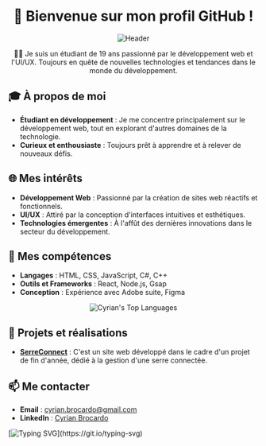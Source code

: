 <div align="center">

# 👋 Bienvenue sur mon profil GitHub !

![Header](https://i.ibb.co/StCJGc1/github-header-image-3.png)

👨‍🎓 Je suis un étudiant de 19 ans passionné par le développement web et l'UI/UX. Toujours en quête de nouvelles technologies et tendances dans le monde du développement.

</div>

## 🎓 À propos de moi
- **Étudiant en développement** : Je me concentre principalement sur le développement web, tout en explorant d'autres domaines de la technologie.
- **Curieux et enthousiaste** : Toujours prêt à apprendre et à relever de nouveaux défis.

## 🌐 Mes intérêts
- **Développement Web** : Passionné par la création de sites web réactifs et fonctionnels.
- **UI/UX** : Attiré par la conception d'interfaces intuitives et esthétiques.
- **Technologies émergentes** : À l'affût des dernières innovations dans le secteur du développement.

## 💼 Mes compétences
- **Langages** : HTML, CSS, JavaScript, C#, C++
- **Outils et Frameworks** : React, Node.js, Gsap
- **Conception** : Expérience avec Adobe suite, Figma
  
<p align="center">
  <img src="https://github-readme-stats.vercel.app/api/top-langs/?username=Explo38&layout=compact&theme=dark" alt="Cyrian's Top Languages">
</p>


## 🚀 Projets et réalisations
- **[SerreConnect](https://github.com/Explo38/SerreConnect_V2.git)** : C'est un site web développé dans le cadre d'un projet de fin d'année, dédié à la gestion d'une serre connectée.

## 📫 Me contacter
- **Email** : [cyrian.brocardo@gmail.com](mailto:cyrian.brocardo@gmail.com)
- **LinkedIn** : [Cyrian Brocardo](https://www.linkedin.com/in/cyrian-brocardo-7a84a1244)

[![Typing SVG](https://readme-typing-svg.herokuapp.com?lines=Je+suis+Cyrian;Développeur+web+passionné...)](https://git.io/typing-svg)



